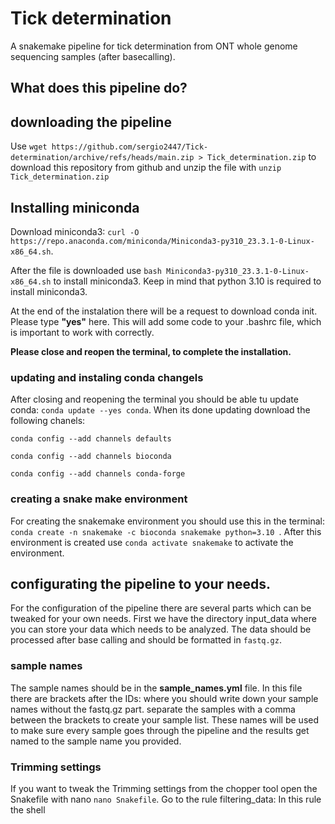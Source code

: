 # Tick determination
A snakemake pipeline for tick determination from ONT whole genome sequencing samples (after basecalling).

## What does this pipeline do?

## downloading the pipeline
Use `wget https://github.com/sergio2447/Tick-determination/archive/refs/heads/main.zip > Tick_determination.zip`  to download this repository from github and unzip the file with `unzip Tick_determination.zip`

## Installing miniconda
Download miniconda3: `curl -O https://repo.anaconda.com/miniconda/Miniconda3-py310_23.3.1-0-Linux-x86_64.sh`.

After the file is downloaded use `bash Miniconda3-py310_23.3.1-0-Linux-x86_64.sh` to install miniconda3. Keep in mind that python 3.10 is required to install miniconda3.

At the end of the instalation there will be a request to download conda init. Please type **"yes"** here. This will add some code to your .bashrc file, which is important to work with correctly.

**Please close and reopen the terminal, to complete the installation.**

### updating and instaling conda changels
After closing and reopening the terminal you should be able tu update conda: `conda update --yes conda`.
When its done updating download the following chanels:

`conda config --add channels defaults`

`conda config --add channels bioconda`

`conda config --add channels conda-forge`

### creating a snake make environment
For creating the snakemake environment you should use this in the terminal: `conda create -n snakemake -c bioconda snakemake python=3.10 `.  After this environment is created use `conda activate snakemake` to activate the environment.

## configurating the pipeline to your needs.
For the configuration of the pipeline there are several parts which can be tweaked for your own needs.
First we have the directory input_data where you can store your data which needs to be analyzed. The data should be processed after base calling and should be formatted in `fastq.gz`.

### sample names
The sample names should be in the **sample_names.yml** file. In this file there are brackets after the IDs: where you should write down your sample names without the fastq.gz part. separate the samples with a comma between the brackets to create your sample list. These names will be used to make sure every sample goes through the pipeline and the results get named to the sample name you provided.

### Trimming settings
If you want to tweak the Trimming settings from the chopper tool open the Snakefile with nano `nano Snakefile`. Go to the rule filtering_data: In this rule the shell 
